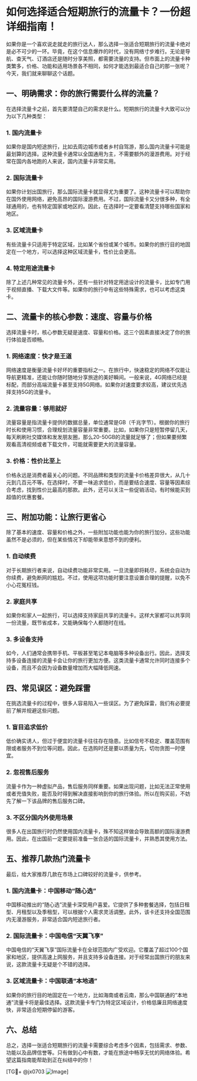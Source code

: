 # 如何选择适合短期旅行的流量卡？一份超详细指南！

如果你是一个喜欢说走就走的旅行达人，那么选择一张适合短期旅行的流量卡绝对是必不可少的一环。毕竟，在这个信息爆炸的时代，没有网络寸步难行。无论是导航、查天气、订酒店还是随时分享美照，都需要流量的支持。但市面上的流量卡种类繁多，价格、功能和适用场景各不相同，如何才能选到最适合自己的那一张呢？今天，我们就来聊聊这个话题。

## 一、明确需求：你的旅行需要什么样的流量？

在选择流量卡之前，首先要清楚自己的需求是什么。短期旅行的流量卡大致可以分为以下几种类型：

### 1. 国内流量卡
如果你是国内短途旅行，比如去周边城市或者乡村自驾游，那么国内流量卡可能是最划算的选择。这种流量卡通常以全国通用为主，不需要额外的漫游费用。对于经常在国内各地跑的人来说，国内流量卡非常实用。

### 2. 国际流量卡
如果你计划出国旅行，那么国际流量卡就显得尤为重要了。这种流量卡可以帮助你在国外使用网络，避免高昂的国际漫游费用。不过，国际流量卡又分很多种，有全球通用的，也有特定国家或地区的。因此，在选择时一定要看清楚支持哪些国家和地区。

### 3. 区域流量卡
有些流量卡只适用于特定区域，比如某个省份或某个城市。如果你的旅行目的地固定在一个地方，可以选择这种区域流量卡，性价比会更高。

### 4. 特定用途流量卡
除了上述几种常见的流量卡外，还有一些针对特定用途设计的流量卡，比如专门用于视频直播、下载大文件等。如果你的旅行中有这些特殊需求，也可以考虑这类卡。

## 二、流量卡的核心参数：速度、容量与价格

选择流量卡时，核心参数无疑是速度、容量和价格。这三个因素直接决定了你的旅行体验是否顺畅。

### 1. 网络速度：快才是王道
网络速度是衡量流量卡好坏的重要指标之一。在旅行中，快速稳定的网络不仅能让导航更精准，还能让你随时随地分享旅途的美好瞬间。一般来说，4G网络已经是标配，而部分高端流量卡甚至支持5G网络。如果你对速度要求较高，建议优先选择支持5G的流量卡。

### 2. 流量容量：够用就好
流量容量是指流量卡提供的数据总量，单位通常是GB（千兆字节）。根据你的旅行时长和使用习惯，合理规划流量容量非常重要。比如，如果你只是短暂停留几天，每天刷刷社交媒体和发发朋友圈，那么20-50GB的流量就足够了；但如果要频繁观看高清视频或者下载文件，可能就需要更大的流量容量。

### 3. 价格：性价比至上
价格永远是消费者最关心的问题。不同品牌和类型的流量卡价格差异很大，从几十元到几百元不等。在选择时，不要一味追求低价，而是要结合速度、容量等因素综合考虑，找到性价比最高的那款。此外，还可以关注一些促销活动，有时候能买到超值的优惠套餐。

## 三、附加功能：让旅行更省心

除了基本的速度、容量和价格之外，一些附加功能也能为你的旅行加分。这些功能虽然不是必须的，但在某些情况下却能带来意想不到的便利。

### 1. 自动续费
对于长期旅行者来说，自动续费功能非常实用。一旦流量即将耗尽，系统会自动为你续费，避免断网的尴尬。不过，使用这项功能时要注意设置合理的提醒，以免不小心花冤枉钱。

### 2. 家庭共享
如果你和家人一起旅行，可以选择支持家庭共享的流量卡。这样大家都可以共享同一份流量，既节省成本，又能确保每个人都随时在线。

### 3. 多设备支持
如今，人们通常会携带手机、平板甚至笔记本电脑等多种设备出行。因此，选择支持多设备连接的流量卡会让你的旅行更加方便。这类流量卡通常允许同时连接多个设备，而且不会因为设备数量增加而大幅降低网速。

## 四、常见误区：避免踩雷

在挑选流量卡的过程中，很多人容易陷入一些误区。为了避免踩雷，我们有必要提前了解并规避这些问题。

### 1. 盲目追求低价
低价确实诱人，但过于便宜的流量卡往往存在隐患。比如信号不稳定、覆盖范围有限或者服务不到位等问题。因此，在选购时还是要以质量为先，切勿贪图一时便宜。

### 2. 忽视售后服务
流量卡作为一种虚拟产品，售后服务同样重要。如果出现问题，比如无法正常使用或者充值失败，能否及时得到解决直接影响到你的旅行体验。所以在购买前，不妨先了解一下该品牌的售后服务口碑。

### 3. 不区分国内外使用场景
很多人在出国旅行时仍然使用国内流量卡，殊不知这样做会导致高额的国际漫游费用。因此，在出国前一定要提前准备一张合适的国际流量卡，并熟悉其使用方法。

## 五、推荐几款热门流量卡

最后，给大家推荐几款在市场上口碑较好的流量卡，供参考。

### 1. 国内流量卡：中国移动“随心选”
中国移动推出的“随心选”流量卡深受用户喜爱。它提供了多种套餐选择，包括日租型、月租型以及季租型，可以根据个人需求灵活调整。此外，该卡还支持全国范围内无漫游服务，非常适合国内短途旅行者。

### 2. 国际流量卡：中国电信“天翼飞享”
中国电信的“天翼飞享”国际流量卡在全球范围内广受欢迎。它覆盖了超过100个国家和地区，提供高速上网服务，并且支持多设备连接。对于经常出国旅行的朋友来说，这款流量卡无疑是个不错的选择。

### 3. 区域流量卡：中国联通“本地通”
如果你的旅行目的地固定在一个地方，比如海南或者云南，那么中国联通的“本地通”流量卡将是最佳选择。这款流量卡专门为特定区域设计，价格低廉且网络速度快，非常适合短期停留的游客。

## 六、总结

总之，选择一张适合短期旅行的流量卡需要综合考虑多个因素，包括需求、参数、功能以及品牌信誉等。只有做到心中有数，才能在旅途中畅享无忧的网络体验。希望这篇指南能帮助到正在纠结中的你！

[TG💪+ @jx0703 ![Image](https://github.com/user-attachments/assets/dbca1d08-cadb-493c-b0ec-ad6f7a83f270)]